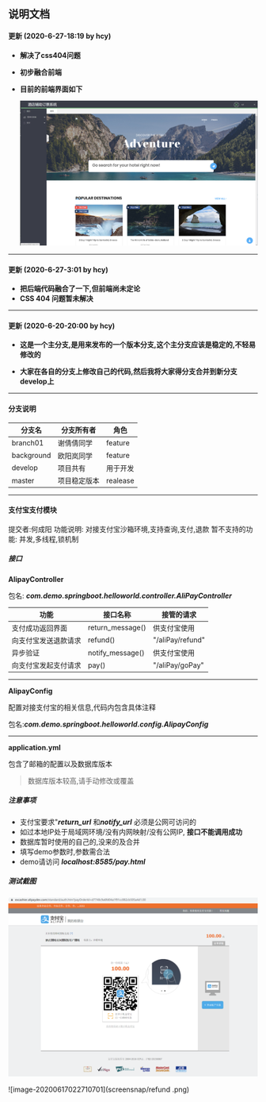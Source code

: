 ## 说明文档

#### 更新 (2020-6-27-18:19 by hcy)

- **解决了css404问题**

- **初步融合前端**

- **目前的前端界面如下**

  ![image-20200627182321846](screensnap/image-20200627182321846.png)
--------------------------

#### 更新 (2020-6-27-3:01 by hcy)

- **把后端代码融合了一下,但前端尚未定论**
- **CSS 404 问题暂未解决**
-------------------------------------------

#### 更新  (2020-6-20-20:00 by hcy)

- **这是一个主分支,是用来发布的一个版本分支,这个主分支应该是稳定的,不轻易修改的**

- **大家在各自的分支上修改自己的代码,然后我将大家得分支合并到新分支develop上**

------------------------------------------

#### 分支说明

| 分支名     | 分支所有者   | 角色     |
| ---------- | ------------ | -------- |
| branch01   | 谢倩倩同学   | feature  |
| background | 欧阳岚同学   | feature  |
| develop    | 项目共有     | 用于开发 |
| master     | 项目稳定版本 | realease |





-----------------------------------------
#### 支付宝支付模块
提交者:何成阳
功能说明: 对接支付宝沙箱环境,支持查询,支付,退款
暂不支持的功能: 并发,多线程,锁机制

##### 接口

**AlipayController**

包名: ***com.demo.springboot.helloworld.controller.AliPayController***

| 功能                 | 接口名称         | 接管的请求       |
| -------------------- | ---------------- | ---------------- |
| 支付成功返回界面     | return_message() | 供支付宝使用     |
| 向支付宝发送退款请求 | refund()         | "/aliPay/refund" |
| 异步验证             | notify_message() | 供支付宝使用     |
| 向支付宝发起支付请求 | pay()            | "/aliPay/goPay"  |

------------------------

**AlipayConfig**

配置对接支付宝的相关信息,代码内包含具体注释

包名:***com.demo.springboot.helloworld.config.AlipayConfig***

---------------------

**application.yml**

包含了邮箱的配置以及数据库版本

> 数据库版本较高,请手动修改或覆盖



##### 注意事项

- 支付宝要求"***return_url***  和***notify_url*** 必须是公网可访问的
- 如过本地IP处于局域网环境/没有内网映射/没有公网IP, **接口不能调用成功**
- 数据库暂时使用的自己的,没来的及合并
- 填写demo参数时,参数需合法
- demo请访问 ***localhost:8585/pay.html***



##### 测试截图

![image-20200617022605591](screensnap/pay.png)

![image-20200617022710701](screensnap/refund .png)
